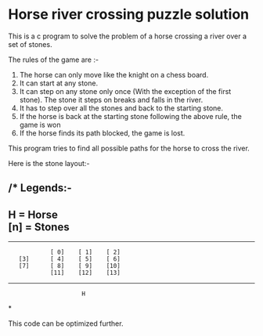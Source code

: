 # Horse river crossing puzzle solution
This is a c program to solve the problem of a horse crossing a river over a set of stones.

The rules of the game are :-
1. The horse can only move like the knight on a chess board.
2. It can start at any stone.
3. It can step on any stone only once (With the exception of the first stone). The stone it steps on breaks and falls in the river.
4. It has to step over all the stones and back to the starting stone.
5. If the horse is back at the starting stone following the above rule, the game is won
6. If the horse finds its path blocked, the game is lost.

This program tries to find all possible paths for the horse to cross the river.

Here is the stone layout:-

/*
Legends:-
-----------------------
H   = Horse        
[n] = Stones       
-----------------------

---------------------------------------
                [ 0]    [ 1]    [ 2]
       [3]      [ 4]    [ 5]    [ 6]
       [7]      [ 8]    [ 9]    [10]
                [11]    [12]    [13]
---------------------------------------
                         H
\*

This code can be optimized further.


